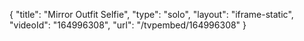 {
    "title": "Mirror Outfit Selfie",
    "type": "solo",
    "layout": "iframe-static",
    "videoId": "164996308",
    "url": "\/tvpembed\/164996308"
}